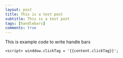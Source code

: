 ```yaml
---
layout: post
title: This is a test post
subtitle: This is a test post
tags: [handlebars]
comments: true
---
```


This is example code to write handle bars

```
<script> winddow.clickTag = '{{content.clickTag}}';
```
